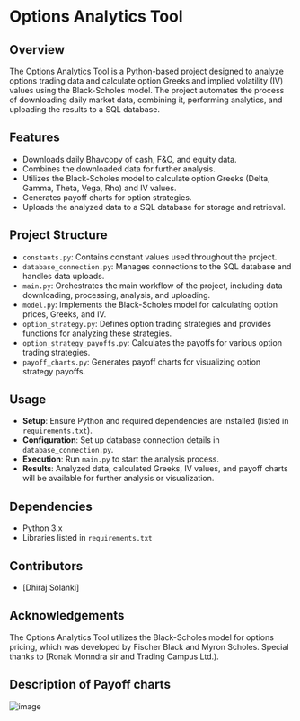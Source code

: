 # **Options Analytics Tool**

## Overview

The Options Analytics Tool is a Python-based project designed to analyze options trading data and calculate option Greeks and implied volatility (IV) values using the Black-Scholes model. The project automates the process of downloading daily market data, combining it, performing analytics, and uploading the results to a SQL database.

## Features

- Downloads daily Bhavcopy of cash, F&O, and equity data.
- Combines the downloaded data for further analysis.
- Utilizes the Black-Scholes model to calculate option Greeks (Delta, Gamma, Theta, Vega, Rho) and IV values.
- Generates payoff charts for option strategies.
- Uploads the analyzed data to a SQL database for storage and retrieval.

## Project Structure

- `constants.py`: Contains constant values used throughout the project.
- `database_connection.py`: Manages connections to the SQL database and handles data uploads.
- `main.py`: Orchestrates the main workflow of the project, including data downloading, processing, analysis, and uploading.
- `model.py`: Implements the Black-Scholes model for calculating option prices, Greeks, and IV.
- `option_strategy.py`: Defines option trading strategies and provides functions for analyzing these strategies.
- `option_strategy_payoffs.py`: Calculates the payoffs for various option trading strategies.
- `payoff_charts.py`: Generates payoff charts for visualizing option strategy payoffs.

## Usage

- **Setup**: Ensure Python and required dependencies are installed (listed in `requirements.txt`).
- **Configuration**: Set up database connection details in `database_connection.py`.
- **Execution**: Run `main.py` to start the analysis process.
- **Results**: Analyzed data, calculated Greeks, IV values, and payoff charts will be available for further analysis or visualization.

## Dependencies

- Python 3.x
- Libraries listed in `requirements.txt`

## Contributors

- [Dhiraj Solanki]

## Acknowledgements

The Options Analytics Tool utilizes the Black-Scholes model for options pricing, which was developed by Fischer Black and Myron Scholes.
Special thanks to [Ronak Monndra sir and Trading Campus Ltd.).

## Description of Payoff charts
![image](https://github.com/Theraj4014/Theoritical-Prices-and-Greeks-calcualtor/assets/123242882/d496bdff-8830-4791-a0ed-db498936c94a)
